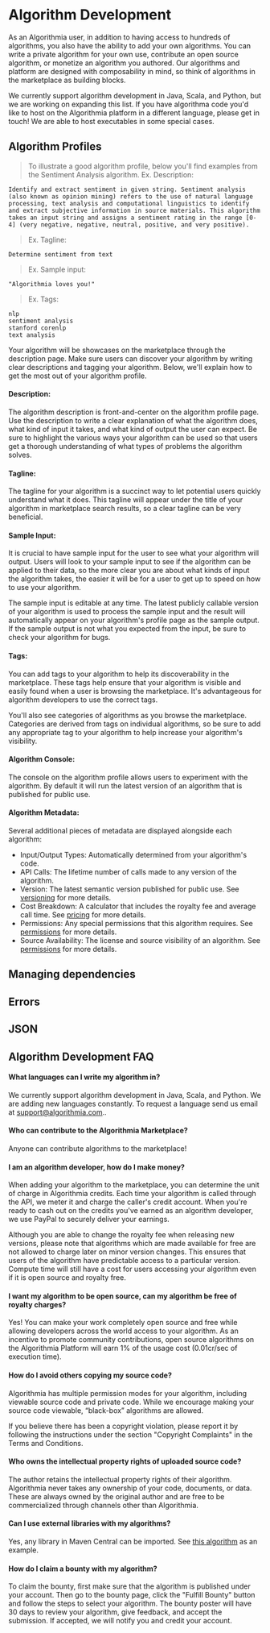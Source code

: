 # Algorithm Development

As an Algorithmia user, in addition to having access to hundreds of algorithms, you also have the ability to add your own algorithms. You can write a private algorithm for your own use, contribute an open source algorithm, or monetize an algorithm you authored. Our algorithms and platform are designed with composability in mind, so think of algorithms in the marketplace as building blocks.


We currently support algorithm development in Java, Scala, and Python, but we are working on expanding this list. If you have algorithma code you'd like to host on the Algorithmia platform in a different language, please get in touch! We are able to host executables in some special cases. 

## Algorithm Profiles

> To illustrate a good algorithm profile, below you'll find examples from the Sentiment Analysis algorithm. 
> Ex. Description:

```
Identify and extract sentiment in given string. Sentiment analysis (also known as opinion mining) refers to the use of natural language processing, text analysis and computational linguistics to identify and extract subjective information in source materials. This algorithm takes an input string and assigns a sentiment rating in the range [0-4] (very negative, negative, neutral, positive, and very positive).
```

> Ex. Tagline:

```
Determine sentiment from text
```

> Ex. Sample input:

```
"Algorithmia loves you!"
```
	
> Ex. Tags:

```
nlp
sentiment analysis
stanford corenlp
text analysis
```

Your algorithm will be showcases on the marketplace through the description page. Make sure users can discover your algorithm by writing clear descriptions and tagging your algorithm. Below, we'll explain how to get the most out of your algorithm profile.

#### Description:

The algorithm description is front-and-center on the algorithm profile page. Use the description to write a clear explanation of what the algorithm does, what kind of input it takes, and what kind of output the user can expect. Be sure to highlight the various ways your algorithm can be used so that users get a thorough understanding of what types of problems the algorithm solves. 

#### Tagline:

The tagline for your algorithm is a succinct way to let potential users quickly understand what it does. This tagline will appear under the title of your algorithm in marketplace search results, so a clear tagline can be very beneficial.

#### Sample Input:

It is crucial to have sample input for the user to see what your algorithm will output. Users will look to your sample input to see if the algorithm can be applied to their data, so the more clear you are about what kinds of input the algorithm takes, the easier it will be for a user to get up to speed on how to use your algorithm.

The sample input is editable at any time. The latest publicly callable version of your algorithm is used to process the sample input and the result will automatically appear on your algorithm's profile page as the sample output. If the sample output is not what you expected from the input, be sure to check your algorithm for bugs. 

#### Tags:

You can add tags to your algorithm to help its discoverability in the marketplace. These tags help ensure that your algorithm is visible and easily found when a user is browsing the marketplace. It's advantageous for algorithm developers to use the correct tags.

You'll also see categories of algorithms as you browse the marketplace. Categories are derived from tags on individual algorithms, so be sure to add any appropriate tag to your algorithm to help increase your algorithm's visibility. 

#### Algorithm Console:

The console on the algorithm profile allows users to experiment with the algorithm. By default it will run the latest version of an algorithm that is published for public use.

#### Algorithm Metadata:

Several additional pieces of metadata are displayed alongside each algorithm:

* Input/Output Types: Automatically determined from your algorithm's code.
* API Calls: The lifetime number of calls made to any version of the algorithm.
* Version: The latest semantic version published for public use. See [versioning](#versioning) for more details.
* Cost Breakdown: A calculator that includes the royalty fee and average call time. See [pricing](#pricing) for more details.
* Permissions: Any special permissions that this algorithm requires. See [permissions](#permissions) for more details.
* Source Availability: The license and source visibility of an algorithm. See [permissions](#permissions) for more details.


## Managing dependencies

## Errors

## JSON


## Algorithm Development FAQ

#### What languages can I write my algorithm in?

We currently support algorithm development in Java, Scala, and Python. We are adding new languages constantly. To request a language send us email at <a href="mailto:support@algorithmia.com">support@algorithmia.com</a>..

#### Who can contribute to the Algorithmia Marketplace?

Anyone can contribute algorithms to the marketplace!


#### I am an algorithm developer, how do I make money?

When adding your algorithm to the marketplace, you can determine the unit of charge in Algorithmia credits. Each time your algorithm is called through the API, we meter it and charge the caller's credit account. When you're ready to cash out on the credits you've earned as an algorithm developer, we use PayPal to securely deliver your earnings.

Although you are able to change the royalty fee when releasing new versions, please note that algorithms which are made available for free are not allowed to charge later on minor version changes. This ensures that users of the algorithm have predictable access to a particular version. Compute time will still have a cost for users accessing your algorithm even if it is open source and royalty free.

#### I want my algorithm to be open source, can my algorithm be free of royalty charges?

Yes! You can make your work completely open source and free while allowing developers across the world access to your algorithm. As an incentive to promote community contributions, open source algorithms on the Algorithmia Platform will earn 1% of the usage cost (0.01cr/sec of execution time).

#### How do I avoid others copying my source code?

Algorithmia has multiple permission modes for your algorithm, including viewable source code and private code. While we encourage making your source code viewable, “black-box” algorithms are allowed.

If you believe there has been a copyright violation, please report it by following the instructions under the section "Copyright Complaints" in the Terms and Conditions.

#### Who owns the intellectual property rights of uploaded source code?

The author retains the intellectual property rights of their algorithm. Algorithmia never takes any ownership of your code, documents, or data. These are always owned by the original author and are free to be commercialized through channels other than Algorithmia.

#### Can I use external libraries with my algorithms?

Yes, any library in Maven Central can be imported. See [this algorithm](https://algorithmia.com/algorithms/kenny/LDA/edit) as an example.

#### How do I claim a bounty with my algorithm?

To claim the bounty, first make sure that the algorithm is published under your account. Then go to the bounty page, click the "Fulfill Bounty" button and follow the steps to select your algorithm. The bounty poster will have 30 days to review your algorithm, give feedback, and accept the submission. If accepted, we will notify you and credit your account.
